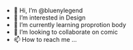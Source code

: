 - 👋 Hi, I’m @bluenylegend
- 👀 I’m interested in Design 
- 🌱 I’m currently learning proprotion body
- 💞️ I’m looking to collaborate on comic
- 📫 How to reach me ...

<!---
bluenylegend/bluenylegend is a ✨ special ✨ repository because its `README.md` (this file) appears on your GitHub profile.
You can click the Preview link to take a look at your changes.
--->
